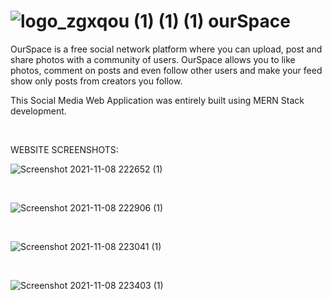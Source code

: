   #  ![logo_zgxqou (1) (1) (1)](https://user-images.githubusercontent.com/45349730/138401881-c90caf43-c698-4f97-b1ba-e56b8d53e83f.png)  ourSpace

  
  OurSpace is a free social network platform where you can upload, post and share photos with a community of users. OurSpace allows you to like photos, comment on posts and even follow other users and make your feed show only posts from creators you follow.
  
  This Social Media Web Application was entirely built using MERN Stack development.

<br>


WEBSITE SCREENSHOTS:

![Screenshot 2021-11-08 222652 (1)](https://user-images.githubusercontent.com/45349730/140868460-06bf6017-aa6c-4f09-ae17-110036e9ea75.png)

<br>

![Screenshot 2021-11-08 222906 (1)](https://user-images.githubusercontent.com/45349730/140868564-6172616c-76dd-4ab9-8749-6ab0e8f2477e.png)

<br>

![Screenshot 2021-11-08 223041 (1)](https://user-images.githubusercontent.com/45349730/140868621-2d2f37d6-5fb4-4f8e-8fda-1cfe3dc12ae5.png)

<br>

![Screenshot 2021-11-08 223403 (1)](https://user-images.githubusercontent.com/45349730/140868687-92846777-4d51-4260-8bab-9ed16d9b1f4b.png)










